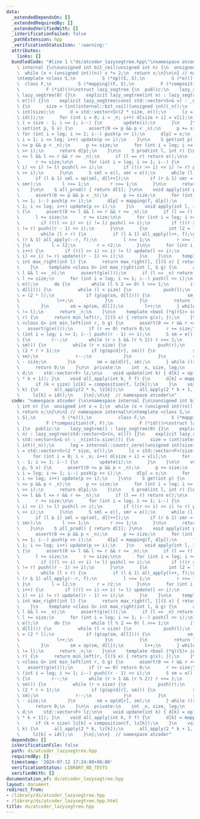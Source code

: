 ```yaml
---
data:
  _extendedDependsOn: []
  _extendedRequiredBy: []
  _extendedVerifiedWith: []
  _isVerificationFailed: false
  _pathExtension: hpp
  _verificationStatusIcon: ':warning:'
  attributes:
    links: []
  bundledCode: "#line 1 \"ds/atcoder_lazysegtree.hpp\"\nnamespace atcoder {\n\nnamespace\
    \ internal {\n\nunsigned int bit_ceil(unsigned int n) {\n  unsigned int x = 1;\n\
    \  while (x < (unsigned int)(n)) x *= 2;\n  return x;\n}\n\n} // namespace internal\n\
    \ntemplate <class S,\n          S (*op)(S, S),\n          S (*e)(),\n        \
    \  class F,\n          S (*mapping)(F, S),\n          F (*composition)(F, F),\n\
    \          F (*id)()>\nstruct lazy_segtree {\n  public:\n    lazy_segtree() :\
    \ lazy_segtree(0) {}\n    explicit lazy_segtree(int n) : lazy_segtree(std::vector<S>(n,\
    \ e())) {}\n    explicit lazy_segtree(const std::vector<S>& v) : _n(int(v.size()))\
    \ {\n      size = (int)internal::bit_ceil((unsigned int)(_n));\n      log = internal::countr_zero((unsigned\
    \ int)size);\n      d = std::vector<S>(2 * size, e());\n      lz = std::vector<F>(size,\
    \ id());\n      for (int i = 0; i < _n; i++) d[size + i] = v[i];\n      for (int\
    \ i = size - 1; i >= 1; i--) {\n        update(i);\n      }\n    }\n\n    void\
    \ set(int p, S x) {\n      assert(0 <= p && p < _n);\n      p += size;\n     \
    \ for (int i = log; i >= 1; i--) push(p >> i);\n      d[p] = x;\n      for (int\
    \ i = 1; i <= log; i++) update(p >> i);\n    }\n\n    S get(int p) {\n      assert(0\
    \ <= p && p < _n);\n      p += size;\n      for (int i = log; i >= 1; i--) push(p\
    \ >> i);\n      return d[p];\n    }\n\n    S prod(int l, int r) {\n      assert(0\
    \ <= l && l <= r && r <= _n);\n      if (l == r) return e();\n\n      l += size;\n\
    \      r += size;\n\n      for (int i = log; i >= 1; i--) {\n        if (((l >>\
    \ i) << i) != l) push(l >> i);\n        if (((r >> i) << i) != r) push((r - 1)\
    \ >> i);\n      }\n\n      S sml = e(), smr = e();\n      while (l < r) {\n  \
    \      if (l & 1) sml = op(sml, d[l++]);\n        if (r & 1) smr = op(d[--r],\
    \ smr);\n        l >>= 1;\n        r >>= 1;\n      }\n\n      return op(sml, smr);\n\
    \    }\n\n    S all_prod() { return d[1]; }\n\n    void apply(int p, F f) {\n\
    \      assert(0 <= p && p < _n);\n      p += size;\n      for (int i = log; i\
    \ >= 1; i--) push(p >> i);\n      d[p] = mapping(f, d[p]);\n      for (int i =\
    \ 1; i <= log; i++) update(p >> i);\n    }\n    void apply(int l, int r, F f)\
    \ {\n      assert(0 <= l && l <= r && r <= _n);\n      if (l == r) return;\n\n\
    \      l += size;\n      r += size;\n\n      for (int i = log; i >= 1; i--) {\n\
    \        if (((l >> i) << i) != l) push(l >> i);\n        if (((r >> i) << i)\
    \ != r) push((r - 1) >> i);\n      }\n\n      {\n        int l2 = l, r2 = r;\n\
    \        while (l < r) {\n          if (l & 1) all_apply(l++, f);\n          if\
    \ (r & 1) all_apply(--r, f);\n          l >>= 1;\n          r >>= 1;\n       \
    \ }\n        l = l2;\n        r = r2;\n      }\n\n      for (int i = 1; i <= log;\
    \ i++) {\n        if (((l >> i) << i) != l) update(l >> i);\n        if (((r >>\
    \ i) << i) != r) update((r - 1) >> i);\n      }\n    }\n\n    template <bool (*g)(S)>\
    \ int max_right(int l) {\n      return max_right(l, [](S x) { return g(x); });\n\
    \    }\n    template <class G> int max_right(int l, G g) {\n      assert(0 <=\
    \ l && l <= _n);\n      assert(g(e()));\n      if (l == _n) return _n;\n     \
    \ l += size;\n      for (int i = log; i >= 1; i--) push(l >> i);\n      S sm =\
    \ e();\n      do {\n        while (l % 2 == 0) l >>= 1;\n        if (!g(op(sm,\
    \ d[l]))) {\n          while (l < size) {\n            push(l);\n            l\
    \ = (2 * l);\n            if (g(op(sm, d[l]))) {\n              sm = op(sm, d[l]);\n\
    \              l++;\n            }\n          }\n          return l - size;\n\
    \        }\n        sm = op(sm, d[l]);\n        l++;\n      } while ((l & -l)\
    \ != l);\n      return _n;\n    }\n\n    template <bool (*g)(S)> int min_left(int\
    \ r) {\n      return min_left(r, [](S x) { return g(x); });\n    }\n    template\
    \ <class G> int min_left(int r, G g) {\n      assert(0 <= r && r <= _n);\n   \
    \   assert(g(e()));\n      if (r == 0) return 0;\n      r += size;\n      for\
    \ (int i = log; i >= 1; i--) push((r - 1) >> i);\n      S sm = e();\n      do\
    \ {\n        r--;\n        while (r > 1 && (r % 2)) r >>= 1;\n        if (!g(op(d[r],\
    \ sm))) {\n          while (r < size) {\n            push(r);\n            r =\
    \ (2 * r + 1);\n            if (g(op(d[r], sm))) {\n              sm = op(d[r],\
    \ sm);\n              r--;\n            }\n          }\n          return r + 1\
    \ - size;\n        }\n        sm = op(d[r], sm);\n      } while ((r & -r) != r);\n\
    \      return 0;\n    }\n\n  private:\n    int _n, size, log;\n    std::vector<S>\
    \ d;\n    std::vector<F> lz;\n\n    void update(int k) { d[k] = op(d[2 * k], d[2\
    \ * k + 1]); }\n    void all_apply(int k, F f) {\n      d[k] = mapping(f, d[k]);\n\
    \      if (k < size) lz[k] = composition(f, lz[k]);\n    }\n    void push(int\
    \ k) {\n      all_apply(2 * k, lz[k]);\n      all_apply(2 * k + 1, lz[k]);\n \
    \     lz[k] = id();\n    }\n};\n\n}  // namespace atcoder\n"
  code: "namespace atcoder {\n\nnamespace internal {\n\nunsigned int bit_ceil(unsigned\
    \ int n) {\n  unsigned int x = 1;\n  while (x < (unsigned int)(n)) x *= 2;\n \
    \ return x;\n}\n\n} // namespace internal\n\ntemplate <class S,\n          S (*op)(S,\
    \ S),\n          S (*e)(),\n          class F,\n          S (*mapping)(F, S),\n\
    \          F (*composition)(F, F),\n          F (*id)()>\nstruct lazy_segtree\
    \ {\n  public:\n    lazy_segtree() : lazy_segtree(0) {}\n    explicit lazy_segtree(int\
    \ n) : lazy_segtree(std::vector<S>(n, e())) {}\n    explicit lazy_segtree(const\
    \ std::vector<S>& v) : _n(int(v.size())) {\n      size = (int)internal::bit_ceil((unsigned\
    \ int)(_n));\n      log = internal::countr_zero((unsigned int)size);\n      d\
    \ = std::vector<S>(2 * size, e());\n      lz = std::vector<F>(size, id());\n \
    \     for (int i = 0; i < _n; i++) d[size + i] = v[i];\n      for (int i = size\
    \ - 1; i >= 1; i--) {\n        update(i);\n      }\n    }\n\n    void set(int\
    \ p, S x) {\n      assert(0 <= p && p < _n);\n      p += size;\n      for (int\
    \ i = log; i >= 1; i--) push(p >> i);\n      d[p] = x;\n      for (int i = 1;\
    \ i <= log; i++) update(p >> i);\n    }\n\n    S get(int p) {\n      assert(0\
    \ <= p && p < _n);\n      p += size;\n      for (int i = log; i >= 1; i--) push(p\
    \ >> i);\n      return d[p];\n    }\n\n    S prod(int l, int r) {\n      assert(0\
    \ <= l && l <= r && r <= _n);\n      if (l == r) return e();\n\n      l += size;\n\
    \      r += size;\n\n      for (int i = log; i >= 1; i--) {\n        if (((l >>\
    \ i) << i) != l) push(l >> i);\n        if (((r >> i) << i) != r) push((r - 1)\
    \ >> i);\n      }\n\n      S sml = e(), smr = e();\n      while (l < r) {\n  \
    \      if (l & 1) sml = op(sml, d[l++]);\n        if (r & 1) smr = op(d[--r],\
    \ smr);\n        l >>= 1;\n        r >>= 1;\n      }\n\n      return op(sml, smr);\n\
    \    }\n\n    S all_prod() { return d[1]; }\n\n    void apply(int p, F f) {\n\
    \      assert(0 <= p && p < _n);\n      p += size;\n      for (int i = log; i\
    \ >= 1; i--) push(p >> i);\n      d[p] = mapping(f, d[p]);\n      for (int i =\
    \ 1; i <= log; i++) update(p >> i);\n    }\n    void apply(int l, int r, F f)\
    \ {\n      assert(0 <= l && l <= r && r <= _n);\n      if (l == r) return;\n\n\
    \      l += size;\n      r += size;\n\n      for (int i = log; i >= 1; i--) {\n\
    \        if (((l >> i) << i) != l) push(l >> i);\n        if (((r >> i) << i)\
    \ != r) push((r - 1) >> i);\n      }\n\n      {\n        int l2 = l, r2 = r;\n\
    \        while (l < r) {\n          if (l & 1) all_apply(l++, f);\n          if\
    \ (r & 1) all_apply(--r, f);\n          l >>= 1;\n          r >>= 1;\n       \
    \ }\n        l = l2;\n        r = r2;\n      }\n\n      for (int i = 1; i <= log;\
    \ i++) {\n        if (((l >> i) << i) != l) update(l >> i);\n        if (((r >>\
    \ i) << i) != r) update((r - 1) >> i);\n      }\n    }\n\n    template <bool (*g)(S)>\
    \ int max_right(int l) {\n      return max_right(l, [](S x) { return g(x); });\n\
    \    }\n    template <class G> int max_right(int l, G g) {\n      assert(0 <=\
    \ l && l <= _n);\n      assert(g(e()));\n      if (l == _n) return _n;\n     \
    \ l += size;\n      for (int i = log; i >= 1; i--) push(l >> i);\n      S sm =\
    \ e();\n      do {\n        while (l % 2 == 0) l >>= 1;\n        if (!g(op(sm,\
    \ d[l]))) {\n          while (l < size) {\n            push(l);\n            l\
    \ = (2 * l);\n            if (g(op(sm, d[l]))) {\n              sm = op(sm, d[l]);\n\
    \              l++;\n            }\n          }\n          return l - size;\n\
    \        }\n        sm = op(sm, d[l]);\n        l++;\n      } while ((l & -l)\
    \ != l);\n      return _n;\n    }\n\n    template <bool (*g)(S)> int min_left(int\
    \ r) {\n      return min_left(r, [](S x) { return g(x); });\n    }\n    template\
    \ <class G> int min_left(int r, G g) {\n      assert(0 <= r && r <= _n);\n   \
    \   assert(g(e()));\n      if (r == 0) return 0;\n      r += size;\n      for\
    \ (int i = log; i >= 1; i--) push((r - 1) >> i);\n      S sm = e();\n      do\
    \ {\n        r--;\n        while (r > 1 && (r % 2)) r >>= 1;\n        if (!g(op(d[r],\
    \ sm))) {\n          while (r < size) {\n            push(r);\n            r =\
    \ (2 * r + 1);\n            if (g(op(d[r], sm))) {\n              sm = op(d[r],\
    \ sm);\n              r--;\n            }\n          }\n          return r + 1\
    \ - size;\n        }\n        sm = op(d[r], sm);\n      } while ((r & -r) != r);\n\
    \      return 0;\n    }\n\n  private:\n    int _n, size, log;\n    std::vector<S>\
    \ d;\n    std::vector<F> lz;\n\n    void update(int k) { d[k] = op(d[2 * k], d[2\
    \ * k + 1]); }\n    void all_apply(int k, F f) {\n      d[k] = mapping(f, d[k]);\n\
    \      if (k < size) lz[k] = composition(f, lz[k]);\n    }\n    void push(int\
    \ k) {\n      all_apply(2 * k, lz[k]);\n      all_apply(2 * k + 1, lz[k]);\n \
    \     lz[k] = id();\n    }\n};\n\n}  // namespace atcoder"
  dependsOn: []
  isVerificationFile: false
  path: ds/atcoder_lazysegtree.hpp
  requiredBy: []
  timestamp: '2024-07-12 17:24:00+08:00'
  verificationStatus: LIBRARY_NO_TESTS
  verifiedWith: []
documentation_of: ds/atcoder_lazysegtree.hpp
layout: document
redirect_from:
- /library/ds/atcoder_lazysegtree.hpp
- /library/ds/atcoder_lazysegtree.hpp.html
title: ds/atcoder_lazysegtree.hpp
---
```

